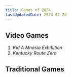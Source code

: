 ```yaml
---
title: Games of 2024
lastUpdatedDate: 2024-01-20
---
```


## Video Games

1. *Kid A Mnesia Exhibition*
2. *Kentucky Route Zero*

## Traditional Games
